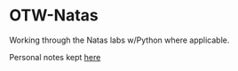 # OTW-Natas
Working through the Natas labs w/Python where applicable. 

Personal notes kept [here](https://docs.google.com/document/d/13j17aA84IVERxXVLReCQDhlm_DjIuhouI_edCXHGL5w/edit?usp=sharing)
